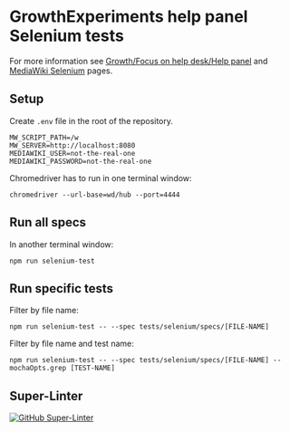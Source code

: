 # GrowthExperiments help panel Selenium tests

For more information see [Growth/Focus on help desk/Help panel](https://www.mediawiki.org/wiki/Growth/Focus_on_help_desk/Help_panel) and [MediaWiki Selenium](https://www.mediawiki.org/wiki/Selenium) pages.

## Setup

Create `.env` file in the root of the repository.

    MW_SCRIPT_PATH=/w
    MW_SERVER=http://localhost:8080
    MEDIAWIKI_USER=not-the-real-one
    MEDIAWIKI_PASSWORD=not-the-real-one

Chromedriver has to run in one terminal window:

    chromedriver --url-base=wd/hub --port=4444

## Run all specs

In another terminal window:

    npm run selenium-test

## Run specific tests

Filter by file name:

    npm run selenium-test -- --spec tests/selenium/specs/[FILE-NAME]

Filter by file name and test name:

    npm run selenium-test -- --spec tests/selenium/specs/[FILE-NAME] --mochaOpts.grep [TEST-NAME]

## Super-Linter

[![GitHub Super-Linter](https://github.com/zeljkofilipin/GrowthExperiments/workflows/Lint%20Code%20Base/badge.svg)](https://github.com/marketplace/actions/super-linter)
